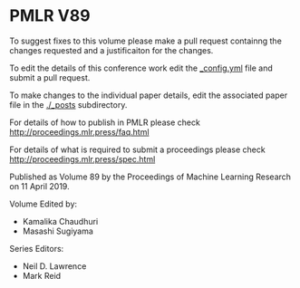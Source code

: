 # PMLR V89

To suggest fixes to this volume please make a pull request containng the changes requested and a justificaiton for the changes.

To edit the details of this conference work edit the [_config.yml](./_config.yml) file and submit a pull request.

To make changes to the individual paper details, edit the associated paper file in the [./_posts](./_posts) subdirectory.

For details of how to publish in PMLR please check http://proceedings.mlr.press/faq.html

For details of what is required to submit a proceedings please check http://proceedings.mlr.press/spec.html



Published as Volume 89 by the Proceedings of Machine Learning Research on 11 April 2019.

Volume Edited by:
  * Kamalika Chaudhuri
  * Masashi Sugiyama

Series Editors:
  * Neil D. Lawrence
  * Mark Reid
